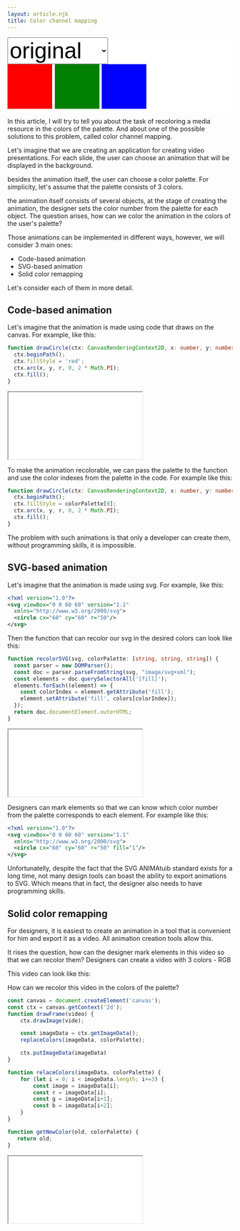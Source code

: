 ```yaml
---
layout: article.njk
title: Color channel mapping
---
```


<style>
    .global-theme-select {
        position: sticky;
        top: 0;
        left: 0;
        z-index: 1000;
        font-size: 20px;
        width: 100%;
        background-color: white;
    }
    .global-theme-select select {
        font-size: 50px;
    }
</style>

<div class="global-theme-select">
    <select id="themeSelect" >
        <option value="[16711680, 65280, 255]">original</option>
        <option value="[5785334, 2369583, 10463935]">lumen5</option>
        <option value="[4359668, 16497669, 3450963]">google</option>
        <option value="[1603570, 16777215, 15790837]">facebook</option>
        <option value="[16750848, 0, 16777215]">amazon</option>
        <option value="[2236191, 16777215, 15010068]">netflix</option>
    </select>
    <div>
        <div style="background-color: red; width: 100px; height: 100px; display: inline-block"></div>
        <div style="background-color: green; width: 100px; height: 100px; display: inline-block"></div>
        <div style="background-color: blue; width: 100px; height: 100px; display: inline-block"></div>
    </div>
</div>

<p class="lead">
    In this article, I will try to tell you about the task of recoloring a media resource in the colors of the palette.
    And about one of the possible solutions to this problem, called color channel mapping.
</p>




Let's imagine that we are creating an application for creating video presentations.
For each slide, the user can choose an animation that will be displayed in the background.


besides the animation itself, the user can choose a color palette.
For simplicity, let's assume that the palette consists of 3 colors.

the animation itself consists of several objects, at the stage of creating the animation, the designer sets the color number from the palette for each object.
The question arises, how can we color the animation in the colors of the user's palette?


Those animations can be implemented in different ways, however, we will consider 3 main ones:

- Code-based animation
- SVG-based animation
- Solid color remapping

Let's consider each of them in more detail.

## Code-based animation


Let's imagine that the animation is made using code that draws on the canvas.
For example, like this:

```typescript
function drawCircle(ctx: CanvasRenderingContext2D, x: number, y: number, r: number) {
  ctx.beginPath();
  ctx.fillStyle = 'red';
  ctx.arc(x, y, r, 0, 2 * Math.PI);
  ctx.fill();
}
```

<iframe src="../src/code-based-animation/index.html"></iframe>


To make the animation recolorable, we can pass the palette
to the function and use the color indexes from the palette in the code.
For example like this:


```typescript
function drawCircle(ctx: CanvasRenderingContext2D, x: number, y: number, r: number, colorPalette: [string, string, string]) {
  ctx.beginPath();
  ctx.fillStyle = colorPalette[0];
  ctx.arc(x, y, r, 0, 2 * Math.PI);
  ctx.fill();
}
```

The problem with such animations is that only a developer can create them, without programming skills, it is impossible.


## SVG-based animation


Let's imagine that the animation is made using svg.
For example, like this:

```xml
<?xml version="1.0"?>
<svg viewBox="0 0 60 60" version="1.1"
  xmlns="http://www.w3.org/2000/svg">
  <circle cx="60" cy="60" r="50"/>
</svg>
```

Then the function that can recolor our svg in the desired colors can look like this:

```typescript
function recolorSVG(svg, colorPalette: [string, string, string]) {
  const parser = new DOMParser();
  const doc = parser.parseFromString(svg, "image/svg+xml");
  const elements = doc.querySelectorAll('[fill]');
  elements.forEach((element) => {
    const colorIndex = element.getAttribute('fill');
    element.setAttribute('fill', colors[colorIndex]);
  });
  return doc.documentElement.outerHTML;
}
```

<iframe src="./svg-based-animation/index.html"></iframe>


Designers can mark elements so that we can know which color number from the palette corresponds to each element.
For example like this:

```xml
<?xml version="1.0"?>
<svg viewBox="0 0 60 60" version="1.1"
  xmlns="http://www.w3.org/2000/svg">
  <circle cx="60" cy="60" r="50" fill="1"/>
</svg>
```


Unfortunatelly, despite the fact that the SVG ANIMAtuib standard exists for a long time, not many design tools can boast the ability to export animations to SVG.
Which means that in fact, the designer also needs to have programming skills.

## Solid color remapping

For designers, it is easiest to create an animation in a tool that is convenient for him and export it as a video.
All animation creation tools allow this.

It rises the question, how can the designer mark elements in this video so that we can recolor them?
Designers can create a video with 3 colors - RGB

This video can look like this:

How can we recolor this video in the colors of the palette?

```javascript
const canvas = document.createElement('canvas');
const ctx = canvas.getContext('2d');
function drawFrame(video) {
    ctx.drawImage(vide);

    const imageData = ctx.getImageData();
    replaceColors(imageData, colorPalette);

    ctx.putImageData(imageData)
}

function relaceColors(imageData, colorPalette) {
    for (let i = 0; i < imageData.length; i+=3) {
        const image = imageData[i];
        const r = imageData[i];
        const g = imageData[i+1];
        const b = imageData[i+2];
    }
}

function getNewColor(old, colorPalette) {
   return old;
}
```

<iframe src="./solid-color-remapping/index.html"></iframe>

<script src="./index.mjs" type="module"></script>
<script>
    
</script>
